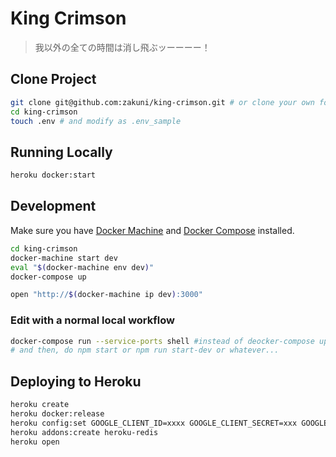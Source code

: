 # King Crimson

> 我以外の全ての時間は消し飛ぶッーーーー！

## Clone Project

```sh
git clone git@github.com:zakuni/king-crimson.git # or clone your own fork
cd king-crimson
touch .env # and modify as .env_sample
```

## Running Locally

```sh
heroku docker:start
```

## Development

Make sure you have [Docker Machine](https://docs.docker.com/machine/) and [Docker Compose](https://docs.docker.com/compose/) installed.

```sh
cd king-crimson
docker-machine start dev
eval "$(docker-machine env dev)"
docker-compose up
```

```sh
open "http://$(docker-machine ip dev):3000"
```

### Edit with a normal local workflow

```sh
docker-compose run --service-ports shell #instead of deocker-compose up
# and then, do npm start or npm run start-dev or whatever...
```

## Deploying to Heroku

```sh
heroku create
heroku docker:release
heroku config:set GOOGLE_CLIENT_ID=xxxx GOOGLE_CLIENT_SECRET=xxx GOOGLE_REDIRECT_URL=xxx SESSION_SECRET=xxx NODE_ENV=production
heroku addons:create heroku-redis
heroku open
```
